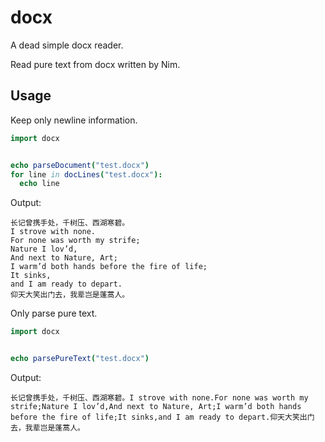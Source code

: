 # docx
A dead simple docx reader. 

Read pure text from docx written by Nim.

## Usage

Keep only newline information.

```nim
import docx


echo parseDocument("test.docx")
for line in docLines("test.docx"):
  echo line
```

Output:

```text
长记曾携手处，千树压、西湖寒碧。
I strove with none.
For none was worth my strife;
Nature I lov’d,
And next to Nature, Art;
I warm’d both hands before the fire of life;
It sinks,
and I am ready to depart.
仰天大笑出门去，我辈岂是蓬蒿人。
```


Only parse pure text.

```nim
import docx


echo parsePureText("test.docx")
```

Output:

```text
长记曾携手处，千树压、西湖寒碧。I strove with none.For none was worth my strife;Nature I lov’d,And next to Nature, Art;I warm’d both hands before the fire of life;It sinks,and I am ready to depart.仰天大笑出门去，我辈岂是蓬蒿人。
```